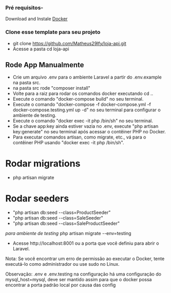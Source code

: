 ### Pré requisitos-

 Download and Instale [Docker](https://docs.docker.com/engine/install/)

 ### Clone esse template para seu projeto

 - git clone https://github.com/Matheus29lfy/loja-api.git
 - Acesse a pasta cd loja-api

 ## Rode App Manualmente
 - Crie um arquivo .env para o ambiente Laravel a partir do .env.example na pasta src.
 - na pasta src rode "composer install"
 - Volte para a raiz para rodar os comandos docker executando cd ..
 - Execute o comando "docker-compose build" no seu terminal.
 - Execute o comando "docker-compose -f docker-compose.yml -f docker-compose.testing.yml up -d" no seu terminal para configurar o ambiente de testing.  
 - Execute o comando "docker exec -it php /bin/sh" no seu terminal.
 - Se a chave app:key ainda estiver vazia no .env, execute "php artisan key:generate" no seu terminal após acessar o contêiner PHP no Docker.
 - Para executar comandos artisan, como migrate, etc., vá para o contêiner PHP usando "docker exec -it php /bin/sh".
# Rodar migrations
- php artisan migrate

 # Rodar seeders

 
 - "php artisan db:seed --class=ProductSeeder"
 - "php artisan db:seed --class=SaleSeeder"
 - "php artisan db:seed --class=SaleProductSeeder"


*para ambiente de testing*
 php artisan migrate --env=testing

 - Acesse http://localhost:8001 ou a porta que você definiu para abrir o Laravel.

 Nota: Se você encontrar um erro de permissão ao executar o Docker, tente executá-lo como administrador ou use sudo no Linux.

 Observação: .env e .env.testing na configuração há uma configuração do mysql_host=mysql, deve ser mantido assim para que o docker possa encontrar a porta padrão local por causa das config

